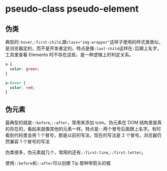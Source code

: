 # pseudo-class pseudo-element

## 伪类

典型的`:hover`,`:first-child`,跟`class="img-wrapper"`这样子使用的样式类类似，是浏览器定的，而不是开发者定的。特点是像`:last-child`这样在`:`后跟上名字，工具里查看 Elements 时不存在这些，是一种逻辑上的判定关系。

```css
a {
  color: green;
}

a:hover {
  color: red;
}
```

## 伪元素

最典型的就是`::before`,`::after`，常用来添加 icon。伪元素在 DOM 结构里是真的存在的，看起来就像其他的元素一样。特点是`::`两个冒号后面跟上名字。有时看到代码里会用 1 个冒号，那是以前的写法，现在的写法是 2 个冒号。浏览器仍然兼容 1 个冒号的写法

伪类很多，伪元素就几个，常用的还有`::first-line`,`::first-letter`。

使用`::before`和`::after`可以创建 Tip 那种带箭头的框
